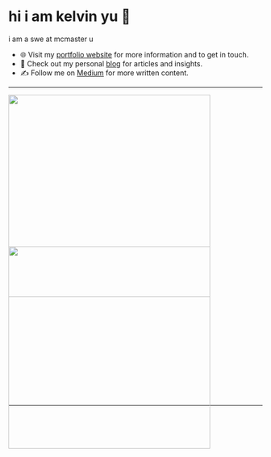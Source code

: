 # hi i am kelvin yu 👋
i am a swe at mcmaster u 
- 🌐 Visit my [portfolio website](https://pr2tik1.github.io/) for more information and to get in touch.
- 👋 Check out my personal [blog](https://pr2tik1.github.io/blog/) for articles and insights.
- ✍️ Follow me on [Medium](https://pr2tik1.medium.com/) for more written content.


---
<p >
  <div style="display: inline-block; height: 300px;">
    <img src="https://github-readme-stats.vercel.app/api?username=kelvin-u&show_icons=true&theme=dark#gh-dark-mode-only" width="400px">
  </div>
  <div style="display: inline-block; height: 300px;">
    <img src="https://github-readme-streak-stats.herokuapp.com/?user=kelvin-u&theme=dark&card_width=400" width="400px">
  </div>
</p>


---

